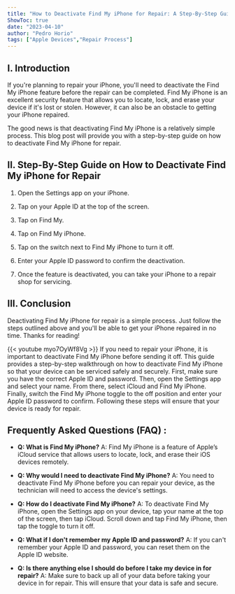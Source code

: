 ```yaml
---
title: "How to Deactivate Find My iPhone for Repair: A Step-By-Step Guide!"
ShowToc: true 
date: "2023-04-10"
author: "Pedro Horio" 
tags: ["Apple Devices","Repair Process"]
---
```

## I. Introduction

If you're planning to repair your iPhone, you'll need to deactivate the Find My iPhone feature before the repair can be completed. Find My iPhone is an excellent security feature that allows you to locate, lock, and erase your device if it's lost or stolen. However, it can also be an obstacle to getting your iPhone repaired. 

The good news is that deactivating Find My iPhone is a relatively simple process. This blog post will provide you with a step-by-step guide on how to deactivate Find My iPhone for repair. 

## II. Step-By-Step Guide on How to Deactivate Find My iPhone for Repair

1. Open the Settings app on your iPhone.

2. Tap on your Apple ID at the top of the screen.

3. Tap on Find My.

4. Tap on Find My iPhone.

5. Tap on the switch next to Find My iPhone to turn it off.

6. Enter your Apple ID password to confirm the deactivation.

7. Once the feature is deactivated, you can take your iPhone to a repair shop for servicing.

## III. Conclusion

Deactivating Find My iPhone for repair is a simple process. Just follow the steps outlined above and you'll be able to get your iPhone repaired in no time. Thanks for reading!

{{< youtube myo7OyWf8Vg >}} 
If you need to repair your iPhone, it is important to deactivate Find My iPhone before sending it off. This guide provides a step-by-step walkthrough on how to deactivate Find My iPhone so that your device can be serviced safely and securely. First, make sure you have the correct Apple ID and password. Then, open the Settings app and select your name. From there, select iCloud and Find My iPhone. Finally, switch the Find My iPhone toggle to the off position and enter your Apple ID password to confirm. Following these steps will ensure that your device is ready for repair.

## Frequently Asked Questions (FAQ) :
- **Q: What is Find My iPhone?**
A: Find My iPhone is a feature of Apple’s iCloud service that allows users to locate, lock, and erase their iOS devices remotely. 

- **Q: Why would I need to deactivate Find My iPhone?**
A: You need to deactivate Find My iPhone before you can repair your device, as the technician will need to access the device's settings. 

- **Q: How do I deactivate Find My iPhone?**
A: To deactivate Find My iPhone, open the Settings app on your device, tap your name at the top of the screen, then tap iCloud. Scroll down and tap Find My iPhone, then tap the toggle to turn it off. 

- **Q: What if I don't remember my Apple ID and password?**
A: If you can't remember your Apple ID and password, you can reset them on the Apple ID website. 

- **Q: Is there anything else I should do before I take my device in for repair?**
A: Make sure to back up all of your data before taking your device in for repair. This will ensure that your data is safe and secure.


